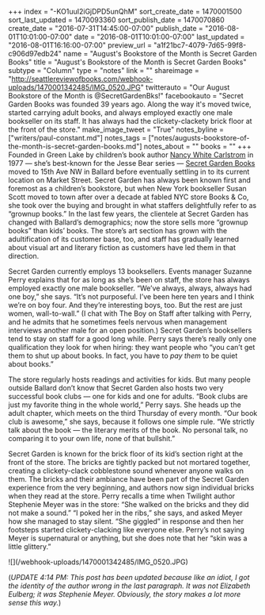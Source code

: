 +++
index = "-KO1uuI2iGjDPD5unQhM"
sort_create_date = 1470001500
sort_last_updated = 1470093360
sort_publish_date = 1470070860
create_date = "2016-07-31T14:45:00-07:00"
publish_date = "2016-08-01T10:01:00-07:00"
date = "2016-08-01T10:01:00-07:00"
last_updated = "2016-08-01T16:16:00-07:00"
preview_url = "a1f21bc7-4079-7d65-99f8-c906d97edb24"
name = "August's Bookstore of the Month is Secret Garden Books"
title = "August's Bookstore of the Month is Secret Garden Books"
subtype = "Column"
type = "notes"
link = ""
shareimage = "http://seattlereviewofbooks.com/webhook-uploads/1470001342485/IMG_0520.JPG"
twitterauto = "Our August Bookstore of the Month is @SecretGardenBks!"
facebookauto = "Secret Garden Books was founded 39 years ago. Along the way it's moved twice, started carrying adult books, and always employed exactly one male bookseller on its staff. It has always had the clickety-clackety brick floor at the front of the store."
make_image_tweet = "True"
notes_byline = ["writers/paul-constant.md"]
notes_tags = ["notes/augusts-bookstore-of-the-month-is-secret-garden-books.md"]
notes_about = ""
books = ""
+++
Founded in Green Lake by children’s book author [Nancy White Carlstrom](http://www.nancywhitecarlstrom.com/) in 1977 — she’s best-known for the Jesse Bear series — [Secret Garden Books](http://www.secretgardenbooks.com) moved to 15th Ave NW in Ballard before eventually settling in to its current location on Market Street. Secret Garden has always been known first and foremost as a children’s bookstore, but when New York bookseller Susan Scott moved to town after over a decade at fabled NYC store Books & Co, she took over the buying and brought in what staffers delightfully refer to as “grownup books.” In the last few years, the clientele at Secret Garden has changed with Ballard’s demographics; now the store sells more “grownup books” than kids’ books. The store’s art section has grown with the adultification of its customer base, too, and staff has gradually learned about visual art and literary fiction as customers have led them in that direction.

Secret Garden currently employs 13 booksellers. Events manager Suzanne Perry explains that for as long as she’s been on staff, the store has always employed exactly one male bookseller. “We’ve always, always, always had one boy,” she says. “It’s not purposeful. I’ve been here ten years and I think we’re on boy four. And they’re interesting boys, too. But the rest are just women, wall-to-wall.” (I chat with The Boy on Staff after talking with Perry, and he admits that he sometimes feels nervous when management interviews another male for an open position.) Secret Garden’s booksellers tend to stay on staff for a good long while. Perry says there’s really only one qualification they look for when hiring: they want people who “you can’t get them to shut up about books. In fact, you have to *pay them* to be quiet about books.”

The store regularly hosts readings and activities for kids. But many people outside Ballard don’t know that Secret Garden also hosts two very successful book clubs — one for kids and one for adults. “Book clubs are just my favorite thing in the whole world,” Perry says. She heads up the adult chapter, which meets on the third Thursday of every month. “Our book club is awesome,” she says, because it follows one simple rule. “We strictly talk about the book — the literary merits of the book. No personal talk, no comparing it to your own life, none of that bullshit.” 

Secret Garden is known for the brick floor of its kid’s section right at the front of the store. The bricks are tightly packed but not mortared together, creating a clickety-clack cobblestone sound whenever anyone walks on them. The bricks and their ambiance have been part of the Secret Garden experience from the very beginning, and authors now sign individual bricks when they read at the store. Perry recalls a time when Twilight author Stephenie Meyer was in the store: “She walked on the bricks and they did not make a sound.”  “I poked her in the ribs,” she says, and asked Meyer how she managed to stay silent. “She giggled” in response and then her footsteps started clickety-clacking like everyone else. Perry’s not saying Meyer is supernatural or anything, but she does note that her “skin was a little glittery.”

<p class="image">![](/webhook-uploads/1470001342485/IMG_0520.JPG)</p>

(*UPDATE 4:14 PM: This post has been updated because like an idiot, I got the identity of the author wrong in the last paragraph. It was not Elizabeth Eulberg; it was Stephenie Meyer. Obviously, the story makes a lot more sense this way.*)

